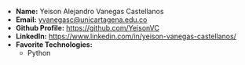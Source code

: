 - **Name:** Yeison Alejandro Vanegas Castellanos
- **Email:** yvanegasc@unicartagena.edu.co
- **Github Profile:** https://github.com/YeisonVC
- **LinkedIn:** https://www.linkedin.com/in/yeison-vanegas-castellanos/
- **Favorite Technologies:**
  - Python
